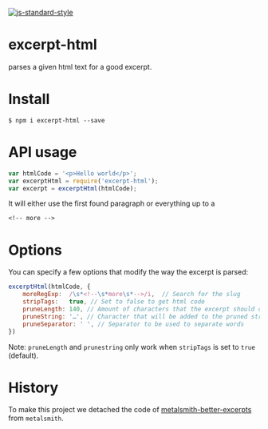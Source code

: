 [![js-standard-style](https://img.shields.io/badge/code%20style-standard-brightgreen.svg)](http://standardjs.com/)

# excerpt-html

parses a given html text for a good excerpt.

# Install

```
$ npm i excerpt-html --save
```

# API usage

```JavaScript
var htmlCode = '<p>Hello world</p>';
var excerptHtml = require('excerpt-html');
var excerpt = excerptHtml(htmlCode);
```

It will either use the first found paragraph or everything up to a 

`<!-- more -->`

# Options

You can specify a few options that modify the way the excerpt is parsed:

``` JavaScript
excerptHtml(htmlCode, {
    moreRegExp:  /\s*<!--\s*more\s*-->/i,  // Search for the slug
    stripTags:   true, // Set to false to get html code
    pruneLength: 140, // Amount of characters that the excerpt should contain
    pruneString: '…', // Character that will be added to the pruned string
    pruneSeparator: ' ', // Separator to be used to separate words
})
```

Note: `pruneLength` and `prunestring` only work when `stripTags` is set to `true` (default).

# History

To make this project we detached the code of [metalsmith-better-excerpts](https://github.com/simbo/metalsmith-better-excerpts) from `metalsmith`.



